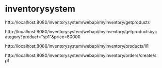 # inventorysystem


http://localhost:8080/inventorysystem/webapi/myinventory/getproducts

http://localhost:8080/inventorysystem/webapi/myinventory/getproductsbycategory?product="sp1"&price=80000

http://localhost:8080/inventorysystem/webapi/myinventory/products/ll1

http://localhost:8080/inventorysystem/webapi/myinventory/orders/create/sp1


